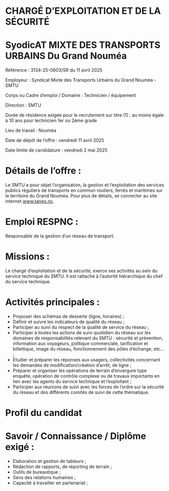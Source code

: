 # CHARGÉ D’EXPLOITATION ET DE LA SÉCURITÉ

# SyodicAT MIXTE DES TRANSPORTS URBAINS Du Grand Nouméa

Référence : 3134-25-0603/SR du 11 avril 2025

Employeur : Syndicat Mixte des Transports Urbains du Grand Nouméa - SMTU

Corps ou Cadre d’emploi / Domaine : Technicien / équipement

Direction : SMTU

Durée de résidence exigée pour le recrutement sur titre (1) : au moins égale à 10 ans pour technicien 1er ou 2ème grade

Lieu de travail : Nouméa

Date de dépôt de l’offre : vendredi 11 avril 2025

Date limite de candidature : vendredi 2 mai 2025

# Détails de l’offre :

Le SMTU a pour objet l’organisation, la gestion et l’exploitation des services publics réguliers de transports en commun routiers, ferrés et maritimes sur le territoire du Grand Nouméa. Pour plus de détails, se connecter au site internet www.taneo.nc.

# Emploi RESPNC :

Responsable de la gestion d’un réseau de transport.

# Missions :

Le chargé d’exploitation et de la sécurité, exerce ses activités au sein du service technique du SMTU. Il est rattaché à l’autorité hiérarchique du chef du service technique.

# Activités principales :

- Proposer des schémas de desserte (ligne, horaires) ;
- Définir et suivre les indicateurs de qualité du réseau ;
- Participer au suivi du respect de la qualité de service du réseau ;
- Participer à toutes les actions de suivi quotidien du réseau sur les domaines de responsabilités relevant du SMTU : sécurité et prévention, information aux voyageurs, politique commerciale, tarification et billettique, image du réseau, fonctionnement des pôles d’échange, etc… ;
- Etudier et préparer les réponses aux usagers, collectivités concernant les demandes de modification/création d’arrêt, de ligne ;
- Préparer et organiser les opérations de terrain d’envergure type enquête, opération de contrôle complexe ou de travaux importants en lien avec les agents du service technique et l’exploitant ;
- Participer aux réunions de suivi avec les forces de l’ordre sur la sécurité du réseau et des différents comités de suivi de cette thématique.

# Profil du candidat

# Savoir / Connaissance / Diplôme exigé :

- Elaboration et gestion de tableurs ;
- Rédaction de rapports, de reporting de terrain ;
- Outils de bureautique ;
- Sens des relations humaines ;
- Capacité à travailler en partenariat ;